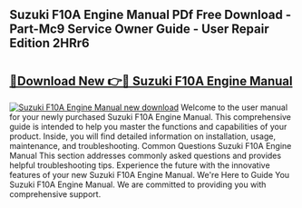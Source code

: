## Suzuki F10A Engine Manual PDf Free Download - Part-Mc9 Service Owner Guide - User Repair Edition 2HRr6

# <h2><a href="http://bc84995.oget.top/?id=Suzuki+F10A+Engine+Manual">🔗Download New 👉🔴 Suzuki F10A Engine Manual</a></h2>

[![Suzuki F10A Engine Manual new download](https://i.imgur.com/5g1atiW.png)](http://bc84995.oget.top/?id=Suzuki+F10A+Engine+Manual)
Welcome to the user manual for your newly purchased Suzuki F10A Engine Manual. This comprehensive guide is intended to help you master the functions and capabilities of your product. Inside, you will find detailed information on installation, usage, maintenance, and troubleshooting. Common Questions Suzuki F10A Engine Manual This section addresses commonly asked questions and provides helpful troubleshooting tips. Experience the future with the innovative features of your new Suzuki F10A Engine Manual. We're Here to Guide You Suzuki F10A Engine Manual. We are committed to providing you with comprehensive support.
